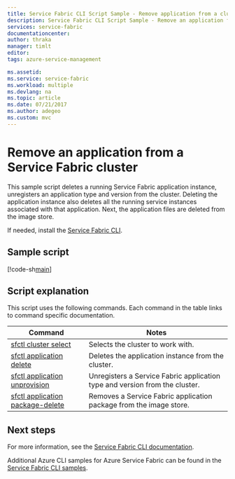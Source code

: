 ```yaml
---
title: Service Fabric CLI Script Sample - Remove application from a cluster
description: Service Fabric CLI Script Sample - Remove an application from a Service Fabric cluster.
services: service-fabric
documentationcenter: 
author: thraka
manager: timlt
editor: 
tags: azure-service-management

ms.assetid: 
ms.service: service-fabric
ms.workload: multiple
ms.devlang: na
ms.topic: article
ms.date: 07/21/2017
ms.author: adegeo
ms.custom: mvc
---
```


# Remove an application from a Service Fabric cluster

This sample script deletes a running Service Fabric application instance, unregisters an application type and version from the cluster.  Deleting the application instance also deletes all the running service instances associated with that application. Next, the application files are deleted from the image store. 

If needed, install the [Service Fabric CLI](../service-fabric-cli.md).

## Sample script

[!code-sh[main](../../../cli_scripts/service-fabric/remove-application/remove-application.sh "Remove an application from a cluster")]

## Script explanation

This script uses the following commands. Each command in the table links to command specific documentation.

| Command | Notes |
|---|---|
| [sfctl cluster select](/cli/azure/sf/cluster#select) | Selects the cluster to work with. |
| [sfctl application delete](/cli/azure/sf/application#delete) | Deletes the application instance from the cluster. |
| [sfctl application unprovision](/cli/azure/sf/application#unprovision) | Unregisters a Service Fabric application type and version from the cluster.|
| [sfctl application package-delete](/cli/azure/sf/application#package-delete) | Removes a Service Fabric application package from the image store. |

## Next steps

For more information, see the [Service Fabric CLI documentation](../service-fabric-cli.md.md).

Additional Azure CLI samples for Azure Service Fabric can be found in the [Service Fabric CLI samples](../samples-cli.md).
